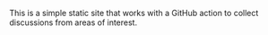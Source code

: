 This is a simple static site that works with a GitHub action to collect discussions from areas of interest.
